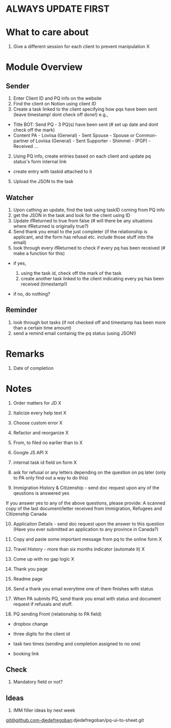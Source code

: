 # ALWAYS UPDATE FIRST

# What to care about
1. Give a different session for each client to prevent manipulation X

# Module Overview

## Sender
1. Enter Client ID and PQ info on the website
3. Find the client on Notion using client ID
4. Create a task linked to the client specifying how pqs have been sent (leave timestamp! dont check off done!)
e.g.,
- Title
BOT: Send PQ - 3 PQ(s) have been sent (# set up date and dont check off the mark)
- Content
PA - Loviisa (General) - Sent
Spouse - Spouse or Common-partner of Loviisa (General) - Sent
Supporter - Shimmel - (PGP) - Received
...

2. Using PQ info, create entries based on each client and update pq status's form internal link
- create entry with taskid attached to it
5. Upload the JSON to the task

## Watcher
1. Upon cathing an update, find the task using taskID coming from PQ info
2. get the JSON in the task and look for the client using ID
3. Update ifReturned to true from false (# will there be any situations where ifReturned is originally true?)
4. Send thank you email to the just completer (if the relationship is applicant, and the form has refusal etc. include those stuff into the email)
4. look through every ifReturned to check if every pq has been received (# make a function for this)
- if yes,
	1. using the task id, check off the mark of the task
	2. create another task linked to the client indicating every pq has been received (timestamp!)

- if no,
	do nothing?

## Reminder
1. look through bot tasks (if not checked off and timestamp has been more than a certain time amount)
2. send a remind email containig the pq status (using JSON!)

# Remarks
1. Date of completion

# Notes

1. Order matters for JD X

2. Italicize every help text X

3. Choose custom error X

4. Refactor and reorganize X

5. From, to filed no earlier than to X

6. Google JS API X

7. internal task id field on form X

8. ask for refusal or any letters depending on the question on pq later (only to PA only find out a way to do this)

9. Immigration History & Citizenship - send doc request upon any of the qeustions is answered yes

If you answer yes to any of the above questions, please provide: A scanned copy of the last document/letter received from Immigration, Refugees and Citizenship Canada

10. Applicaiton Details - send doc request upon the answer to this question (Have you ever submitted an application to any province in Canada?)

11. Copy and paste some important message from pq to the online form X

12. Travel History - more than six months indicator (automate it) X

13. Come up with no gap logic X

14. Thank you page

15. Readme page

17. Send a thank you email everytime one of them finishes with status

17. When PA submits PQ, send thank you email with status and document request if refusals and stuff.

18. PQ sending Front (relationship to PA field)

- dropbox change

- three digits for the client id

- task two times (sending and completion assigned to no one)

- booking link

## Check

1. Mandatory field or not?

## Ideas

1. IMM filler ideas by next week




git@github.com-djedefregoban:djedefregoban/pq-ui-to-sheet.git